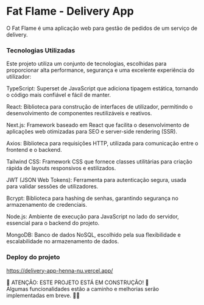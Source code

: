 # Fat Flame - Delivery App
O Fat Flame é uma aplicação web para gestão de pedidos de um serviço de delivery.

### Tecnologias Utilizadas
Este projeto utiliza um conjunto de tecnologias, escolhidas para proporcionar alta performance, segurança e uma excelente experiência do utilizador:

TypeScript: Superset de JavaScript que adiciona tipagem estática, tornando o código mais confiável e fácil de manter.  

React: Biblioteca para construção de interfaces de utilizador, permitindo o desenvolvimento de componentes reutilizáveis e reativos.  

Next.js: Framework baseado em React que facilita o desenvolvimento de aplicações web otimizadas para SEO e server-side rendering (SSR).  

Axios: Biblioteca para requisições HTTP, utilizada para comunicação entre o frontend e o backend.  

Tailwind CSS: Framework CSS que fornece classes utilitárias para criação rápida de layouts responsivos e estilizados.  

JWT (JSON Web Tokens): Ferramenta para autenticação segura, usada para validar sessões de utilizadores.  

Bcrypt: Biblioteca para hashing de senhas, garantindo segurança no armazenamento de credenciais.  

Node.js: Ambiente de execução para JavaScript no lado do servidor, essencial para o backend do projeto. 

MongoDB: Banco de dados NoSQL, escolhido pela sua flexibilidade e escalabilidade no armazenamento de dados. 


### Deploy do projeto
https://delivery-app-henna-nu.vercel.app/

🚧 ATENÇÃO: ESTE PROJETO ESTÁ EM CONSTRUÇÃO! 🚧  
Algumas funcionalidades estão a caminho e melhorias serão implementadas em breve. 🍔🔥

